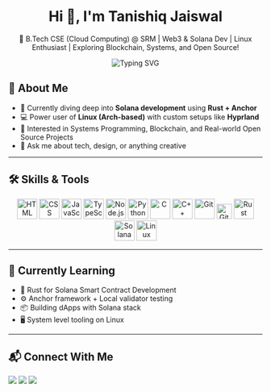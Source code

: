 <h1 align="center">Hi 👋, I'm Tanishiq Jaiswal</h1>
<p align="center">
  🚀 B.Tech CSE (Cloud Computing) @ SRM | Web3 & Solana Dev | Linux Enthusiast |
  Exploring Blockchain, Systems, and Open Source!
</p>

<p align="center">
  <img src="https://readme-typing-svg.herokuapp.com?font=Fira+Code&duration=3000&pause=500&color=00C3FF&vCenter=true&width=435&lines=CS+Undergrad+%7C+Linux+%7C+Solana+%7C+Web3+Enthusiast;Building+cool+things+with+code+%F0%9F%9A%80" alt="Typing SVG" />
</p>

## 🧠 About Me

- 🔭 Currently diving deep into **Solana development** using **Rust + Anchor**
- 💻 Power user of **Linux (Arch-based)** with custom setups like **Hyprland**
- 🧰 Interested in Systems Programming, Blockchain, and Real-world Open Source Projects
- 💬 Ask me about tech, design, or anything creative
---

## 🛠️ Skills & Tools

<p align="center">
  <img src="https://cdn.jsdelivr.net/gh/devicons/devicon/icons/html5/html5-original.svg" height="40" alt="HTML" />
  <img src="https://cdn.jsdelivr.net/gh/devicons/devicon/icons/css3/css3-original.svg" height="40" alt="CSS" />
  <img src="https://cdn.jsdelivr.net/gh/devicons/devicon/icons/javascript/javascript-original.svg" height="40" alt="JavaScript" />
  <img src="https://cdn.jsdelivr.net/gh/devicons/devicon/icons/typescript/typescript-original.svg" height="40" alt="TypeScript" />
  <img src="https://cdn.jsdelivr.net/gh/devicons/devicon/icons/nodejs/nodejs-original.svg" height="40" alt="Node.js" />
  <img src="https://cdn.jsdelivr.net/gh/devicons/devicon/icons/python/python-original.svg" height="40" alt="Python" />
  <img src="https://cdn.jsdelivr.net/gh/devicons/devicon/icons/c/c-original.svg" height="40" alt="C" />
  <img src="https://cdn.jsdelivr.net/gh/devicons/devicon/icons/cplusplus/cplusplus-original.svg" height="40" alt="C++" />
  <img src="https://cdn.jsdelivr.net/gh/devicons/devicon/icons/git/git-original.svg" height="40" alt="Git" />
  <img src="https://imgs.search.brave.com/C4S2xSI0N8xyQgDVD2JbCRIB-RX6nYp2kRyXhOl_0s4/rs:fit:500:0:1:0/g:ce/aHR0cHM6Ly8xMDAw/bG9nb3MubmV0L3dw/LWNvbnRlbnQvdXBs/b2Fkcy8yMDE4LzA4/L0dpdEh1Yi1jYXQt/bG9nby01MDB4Mjgx/LmpwZw" height="30" alt="GitHub" />
  <img src="https://imgs.search.brave.com/1UHF3Ky_yuB9zm1GuxkxkuZFgY_9TFCA9cEu8Sed1i8/rs:fit:860:0:0:0/g:ce/aHR0cHM6Ly9paDEu/cmVkYnViYmxlLm5l/dC9pbWFnZS41MTE0/ODM3MjY4LjAzNTYv/ZnBvc3RlcixzbWFs/bCx3YWxsX3RleHR1/cmUsc3F1YXJlX3By/b2R1Y3QsNjAweDYw/MC5qcGc" height="40" alt="Rust" />
  <img src="https://imgs.search.brave.com/hX4RnIBA9dbWe74iohfJb0USvbs53eknoQnLHo9s1r4/rs:fit:500:0:1:0/g:ce/aHR0cHM6Ly9pbWFn/ZXMuc2Vla2xvZ28u/Y29tL2xvZ28tcG5n/LzQyLzIvc29sYW5h/LXNvbC1sb2dvLXBu/Z19zZWVrbG9nby00/MjMwOTUucG5n" height="40" alt="Solana" />
  <img src="https://cdn.jsdelivr.net/gh/devicons/devicon/icons/linux/linux-original.svg" height="40" alt="Linux" />
</p>

---

## 🌱 Currently Learning

- 🧠 Rust for Solana Smart Contract Development
- ⚙️ Anchor framework + Local validator testing
- 📦 Building dApps with Solana stack
- 🖥️ System level tooling on Linux

---

## 📬 Connect With Me

<p>
  <a href="https://www.linkedin.com/in/tanishiq-jaiswal-544137330"><img src="https://img.shields.io/badge/LinkedIn-blue?style=for-the-badge&logo=linkedin" /></a>
  <a href="https://x.com/_tanishiq"><img src="https://img.shields.io/badge/X-black?style=for-the-badge&logo=twitter" /></a>
  <a href="mailto:jaiswaltanishq10@gmail.com"><img src="https://img.shields.io/badge/Gmail-red?style=for-the-badge&logo=gmail" /></a>
</p>
